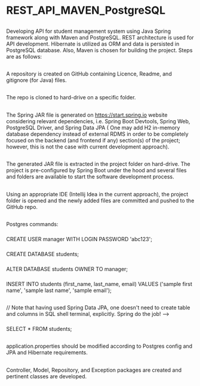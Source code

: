 # REST_API_MAVEN_PostgreSQL
##
Developing API for student management system using Java Spring framework along with Maven and PostgreSQL. 
REST architecture is used for API development.
Hibernate is utilized as ORM and data is persisted in PostgreSQL database.
Also, Maven is chosen for building the project. Steps are as follows:
##
A repository is created on GitHub containing Licence, Readme, and gitignore (for Java) files.
##
The repo is cloned to hard-drive on a specific folder.
##
The Spring JAR file is generated on https://start.spring.io website considering relevant
  dependencies, i.e. Spring Boot Devtools, Spring Web, PostgreSQL Driver, and Spring Data JPA (
  One may add H2 in-memory database dependency instead of external RDMS in order to be
  completely focused on the backend (and frontend if any) section(s) of the project; however,
  this is not the case with current development approach).
##  
The generated JAR file is extracted in the project folder on hard-drive. The project is
pre-configured by Spring Boot under the hood and several files and folders are available 
to start the software development process.
##
Using an appropriate IDE (Intellij Idea in the current approach), the project folder is opened
and the newly added files are committed and pushed to the GitHub repo.
##
Postgres commands:
###
CREATE USER manager WITH LOGIN PASSWORD 'abc123';
###
CREATE DATABASE students;  
###
ALTER DATABASE students OWNER TO manager;
###
INSERT INTO students (first_name, last_name, email) VALUES ('sample first name', 'sample last name', 'sample email');
##
// Note that having used Spring Data JPA, one doesn't need to create table and columns in SQL
shell terminal, explicitly. Spring do the job! -->
###
SELECT * FROM students;     
##
application.properties should be modified according to Postgres config and JPA and Hibernate requirements.
## 
Controller, Model, Repository, and Exception packages are created and pertinent classes are developed.



